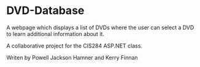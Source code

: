 # DVD-Database
A webpage which displays a list of DVDs where the user can select a DVD to learn additional information about it.

A collaborative project for the CIS284 ASP.NET class. 

Writen by Powell Jackson Hamner and Kerry Finnan 
